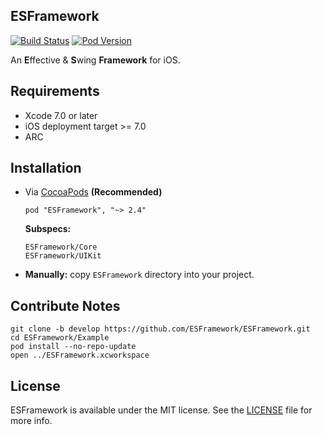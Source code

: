 ESFramework
---

[![Build Status](https://travis-ci.org/ElfSundae/ESFramework.svg)](https://travis-ci.org/ElfSundae/ESFramework)
[![Pod Version](http://img.shields.io/cocoapods/v/ESFramework.svg)](http://cocoadocs.org/docsets/ESFramework)

An **E**ffective & **S**wing **Framework** for iOS.

## Requirements

* Xcode 7.0 or later
* iOS deployment target >= 7.0
* ARC

## Installation

* Via [CocoaPods](http://cocoapods.org) **(Recommended)**

  ```
  pod "ESFramework", "~> 2.4"
  ```
  **Subspecs:**  
  ```
  ESFramework/Core
  ESFramework/UIKit
  ```

* **Manually:** copy `ESFramework` directory into your project.

## Contribute Notes

```shell
git clone -b develop https://github.com/ESFramework/ESFramework.git
cd ESFramework/Example
pod install --no-repo-update
open ../ESFramework.xcworkspace
```

## License

ESFramework is available under the MIT license. See the [LICENSE](LICENSE) file for more info.

